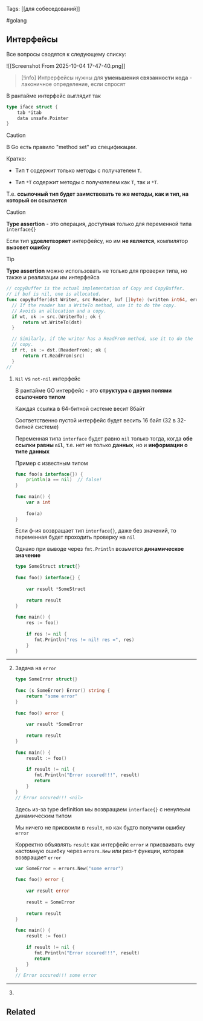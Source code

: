 Tags: [[для собеседований]]

#golang 



## Интерфейсы



Все вопросы сводятся к следующему списку:

![[Screenshot From 2025-10-04 17-47-40.png]]



> [!info] 
> Интрерфейсы нужны для **уменьшения связанности кода** - лаконичное определение, если спросят



В рантайме интерфейс выглядит так

```go
type iface struct {
	tab *itab
	data unsafe.Pointer
}
```



> [!caution] 
> В Go есть правило "method set" из спецификации.
> 
> Кратко:
> 
> - Тип `T` содержит только методы с получателем `T`.
> 
> - Тип `*T` содержит методы с получателем как `T`, так и `*T`.  
>   
>  Т.е. **ссылочный тип будет заимствовать те же методы, как и тип, на который он ссылается**
> 



> [!caution] 
> **Type assertion** - это операция, доступная только для переменной типа `interface{}`
> 
> Если тип **удовлетворяет** интерфейсу, но им **не является**, компилятор **вызовет ошибку** 







> [!tip] 
> **Type assertion** можно использовать не только для проверки типа, но также и реализации им интерфейса
> 
> ```go
> // copyBuffer is the actual implementation of Copy and CopyBuffer.
> // if buf is nil, one is allocated.
> func copyBuffer(dst Writer, src Reader, buf []byte) (written int64, err error) {
> 	// If the reader has a WriteTo method, use it to do the copy.
> 	// Avoids an allocation and a copy.
> 	if wt, ok := src.(WriterTo); ok {
> 		return wt.WriteTo(dst)
> 	}
> 
> 	// Similarly, if the writer has a ReadFrom method, use it to do the 
> 	// copy.
> 	if rt, ok := dst.(ReaderFrom); ok {
> 		return rt.ReadFrom(src)
> 	}
> // 
> ``` 




1. `Nil` vs `not-nil` интерфейс

	В рантайме GO интерфейс - это **структура с двумя полями ссылочного типом**
	
	Каждая ссылка в 64-битной системе весит 8байт
	
	Соответственно пустой интерфейс будет весить 16 байт (32 в 32-битной системе)
	
	
	Переменная типа `interface` будет равно `nil` только тогда, когда **обе ссылки равны `nil`**, т.е. нет не только **данных**, но и **информации о типе данных**
	
	
	Пример с известным типом
	
	```go
	func foo(a interface{}) {  
	    println(a == nil)  // false!
	}  
	  
	func main() {  
	    var a int  
	  
	    foo(a)  
	}
	```
	
	
	
	Если ф-ия возвращает тип `interface{}`, даже без значений, то переменная будет проходить проверку на `nil`
	
	Однако при выводе через `fmt.Println` возьмется **динамическое значение**
	
	```go
	type SomeStruct struct{}  
	  
	func foo() interface{} {  
	  
	    var result *SomeStruct  
	  
	    return result  
	}  
	  
	func main() {  
	    res := foo()  
	  
	    if res != nil {  
	       fmt.Println("res != nil! res =", res)  
	    }  
	}
	```


---


2. Задача на `error`

	```go
	type SomeError struct{}  
	  
	func (s SomeError) Error() string {  
	    return "some error"  
	}  
	  
	func foo() error {  
	  
	    var result *SomeError  
	  
	    return result  
	}  
	  
	func main() {  
	    result := foo()  
	  
	    if result != nil {  
	       fmt.Println("Error occured!!!", result)  
	       return  
	    }  
	}
	// Error occured!!! <nil>
	```
	
	Здесь из-за type definition мы возвращаем `interface{}` с ненулеым динамическим типом
	
	Мы ничего не присвоили в `result`, но как будто получили ошибку `error`
	
	
	Корректно объявлять `result` как интерфейс `error` и присваивать ему кастомную ошибку через `errors.New` или рез-т функции, которая возвращает `error`
	
	```go
	var SomeError = errors.New("some error")  
	  
	func foo() error {  
	  
	    var result error  
	  
	    result = SomeError  
	  
	    return result  
	}  
	  
	func main() {  
	    result := foo()  
	  
	    if result != nil {  
	       fmt.Println("Error occured!!!", result)  
	       return  
	    }  
	}
	// Error occured!!! some error
	```


---


3. 

	
	
	
	
	
	






## Related


